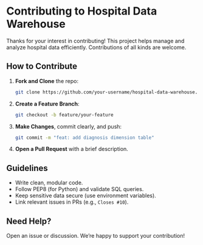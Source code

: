 # Contributing to Hospital Data Warehouse

Thanks for your interest in contributing! This project helps manage and analyze hospital data efficiently. Contributions of all kinds are welcome.

## How to Contribute
1. **Fork and Clone** the repo:
   ```bash
   git clone https://github.com/your-username/hospital-data-warehouse.git
   ```
2. **Create a Feature Branch**:
   ```bash
   git checkout -b feature/your-feature
   ```
3. **Make Changes**, commit clearly, and push:
   ```bash
   git commit -m "feat: add diagnosis dimension table"
   ```
4. **Open a Pull Request** with a brief description.

## Guidelines
- Write clean, modular code.
- Follow PEP8 (for Python) and validate SQL queries.
- Keep sensitive data secure (use environment variables).
- Link relevant issues in PRs (e.g., `Closes #10`).

## Need Help?
Open an issue or discussion. We’re happy to support your contribution!
